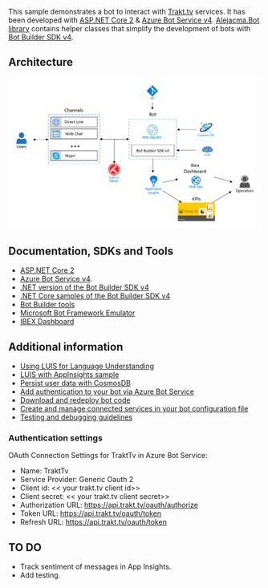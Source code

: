 ﻿This sample demonstrates a bot to interact with [Trakt.tv](https://trakt.tv/) services. 
It has been developed with [ASP.NET Core 2](https://docs.microsoft.com/en-us/aspnet/core/?view=aspnetcore-2.0) & [Azure Bot Service v4](https://docs.microsoft.com/en-us/azure/bot-service/?view=azure-bot-service-4.0). [Alejacma.Bot library](https://github.com/magencio/TraktBotCSharp_V4/tree/master/Alejacma.Bot) contains helper classes that simplify the development of bots with [Bot Builder SDK v4](https://github.com/Microsoft/botbuilder-dotnet/tree/master/libraries).

## Architecture
![Architecture](./architecture.png)

## Documentation, SDKs and Tools
- [ASP.NET Core 2](https://docs.microsoft.com/en-us/aspnet/core/?view=aspnetcore-2.0)
- [Azure Bot Service v4](https://docs.microsoft.com/en-us/azure/bot-service/?view=azure-bot-service-4.0).
- [.NET version of the Bot Builder SDK v4](https://github.com/Microsoft/botbuilder-dotnet/tree/master/libraries)
- [.NET Core samples of the Bot Builder SDK v4](https://github.com/Microsoft/BotBuilder-Samples/tree/master/samples/csharp_dotnetcore)
- [Bot Builder tools](https://github.com/Microsoft/botbuilder-tools)
- [Microsoft Bot Framework Emulator](https://github.com/microsoft/botframework-emulator)
- [IBEX Dashboard](https://github.com/Azure/ibex-dashboard)

## Additional information
- [Using LUIS for Language Understanding](https://docs.microsoft.com/en-us/azure/bot-service/bot-builder-howto-v4-luis?view=azure-bot-service-4.0&tabs=cs)
- [LUIS with AppInsights sample](https://github.com/Microsoft/BotBuilder-Samples/tree/master/samples/csharp_dotnetcore/21.luis-with-appinsights)
- [Persist user data with CosmosDB](https://docs.microsoft.com/en-us/azure/bot-service/bot-builder-tutorial-persist-user-inputs?view=azure-bot-service-4.0&tabs=csharp)
- [Add authentication to your bot via Azure Bot Service](https://docs.microsoft.com/en-us/azure/bot-service/bot-builder-authentication?view=azure-bot-service-4.0&tabs=csharp)
- [Download and redeploy bot code](https://docs.microsoft.com/en-us/azure/bot-service/bot-service-build-download-source-code?view=azure-bot-service-4.0)
- [Create and manage connected services in your bot configuration file](https://github.com/Microsoft/botbuilder-tools/tree/master/packages/MSBot)
- [Testing and debugging guidelines](https://docs.microsoft.com/en-us/azure/bot-service/bot-builder-testing-debugging?view=azure-bot-service-4.0)

### Authentication settings
OAuth Connection Settings for TraktTv in Azure Bot Service:
- Name: TraktTv
- Service Provider: Generic Oauth 2
- Client id: << your trakt.tv client id>>
- Client secret: << your trakt.tv client secret>>
- Authorization URL: https://api.trakt.tv/oauth/authorize
- Token URL: https://api.trakt.tv/oauth/token
- Refresh URL: https://api.trakt.tv/oauth/token

## TO DO
- Track sentiment of messages in App Insights.
- Add testing.

